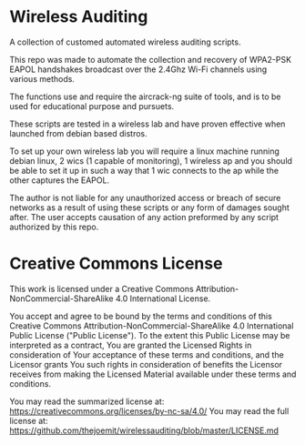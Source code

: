 # Wireless Auditing
A collection of customed automated wireless auditing scripts.

This repo was made to automate the collection and recovery of WPA2-PSK EAPOL handshakes broadcast over the 2.4Ghz Wi-Fi channels using various methods. 

The functions use and require the aircrack-ng suite of tools, and is to be used for educational purpose and pursuets.

These scripts are tested in a wireless lab and have proven effective when launched from debian based distros.

To set up your own wireless lab you will require a linux machine running debian linux, 2 wics (1 capable of monitoring),
1 wireless ap and you should be able to set it up in such a way that 1 wic connects to the ap while the other captures the EAPOL.

The author is not liable for any unauthorized access or breach of secure networks as a result of using these scripts or any form of damages sought after. The user accepts causation of any action preformed by any script authorized by this repo.

# Creative Commons License
This work is licensed under a Creative Commons Attribution-NonCommercial-ShareAlike 4.0 International License.

You accept and agree to be bound by the terms and conditions of this Creative Commons Attribution-NonCommercial-ShareAlike 4.0 International Public License ("Public License"). To the extent this Public License may be interpreted as a contract, You are granted the Licensed Rights in consideration of Your acceptance of these terms and conditions, and the Licensor grants You such rights in consideration of benefits the Licensor receives from making the Licensed Material available under these terms and conditions.

You may read the summarized license at: https://creativecommons.org/licenses/by-nc-sa/4.0/
You may read the full license at: https://github.com/thejoemit/wirelessauditing/blob/master/LICENSE.md

